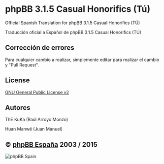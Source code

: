 phpBB 3.1.5 Casual Honorifics (Tú)
================================

Official Spanish Translation for phpBB 3.1.5 Casual Honorifics (TÚ)

Traducción oficial a Español de phpBB 3.1.5 Casual Honorifics (TÚ)

## Corrección de errores
Para cualquier cambio a realizar, simplemente editar para realizar el cambio y "Pull Request".

## License
[GNU General Public License v2](http://opensource.org/licenses/GPL-2.0)

## Autores
ThE KuKa (Raúl Arroyo Monzo)

Huan Manwë (Juan Manuel)


## © [phpBB España](http://www.phpbb-es.com) 2003 / 2015

![phpBB Spain](http://www.phpbb-es.com/images/logo_es.png) 
